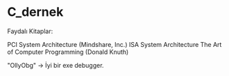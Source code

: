 # C_dernek

Faydalı Kitaplar:

PCI System Architecture (Mindshare, Inc.)
ISA System Architecture 
The Art of Computer Programming (Donald Knuth)   

"OllyObg" -> İyi bir exe debugger.
